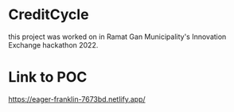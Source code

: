 # CreditCycle

this project was worked on in Ramat Gan Municipality's Innovation Exchange hackathon 2022.

# Link to POC

https://eager-franklin-7673bd.netlify.app/